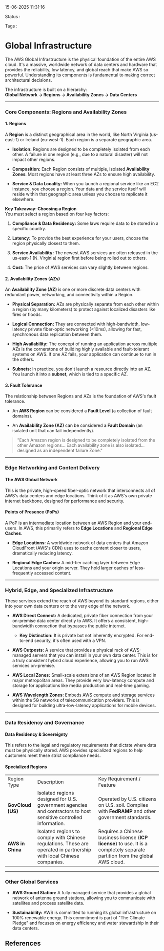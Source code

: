 15-06-2025 11:31:16

Status :

Tags :

# Global Infrastructure 

The AWS Global Infrastructure is the physical foundation of the entire AWS cloud. It's a massive, worldwide network of data centers and hardware that provides the reliability, low latency, and global reach that make AWS so powerful. Understanding its components is fundamental to making correct architectural decisions.

The infrastructure is built on a hierarchy:  
**Global Network -> Regions -> Availability Zones -> Data Centers**

---

### Core Components: Regions and Availability Zones

#### 1. Regions

A **Region** is a distinct geographical area in the world, like North Virginia (us-east-1) or Ireland (eu-west-1). Each region is a separate geographic area.

- **Isolation:** Regions are designed to be completely isolated from each other. A failure in one region (e.g., due to a natural disaster) will not impact other regions.
    
- **Composition:** Each Region consists of multiple, isolated **Availability Zones**. Most regions have at least three AZs to ensure high availability.
    
- **Service & Data Locality:** When you launch a regional service like an EC2 instance, you choose a region. Your data and the service itself will reside within that geographic area unless you choose to replicate it elsewhere.
    

**Key Takeaway: Choosing a Region**  
You must select a region based on four key factors:

1. **Compliance & Data Residency:** Some laws require data to be stored in a specific country.
    
2. **Latency:** To provide the best experience for your users, choose the region physically closest to them.
    
3. **Service Availability:** The newest AWS services are often released in the us-east-1 (N. Virginia) region first before being rolled out to others.
    
4. **Cost:** The price of AWS services can vary slightly between regions.
    

#### 2. Availability Zones (AZs)

An **Availability Zone (AZ)** is one or more discrete data centers with redundant power, networking, and connectivity within a Region.

- **Physical Separation:** AZs are physically separate from each other within a region (by many kilometers) to protect against localized disasters like fires or floods.
    
- **Logical Connection:** They are connected with high-bandwidth, low-latency private fiber-optic networking (<10ms), allowing for fast, synchronous data replication between them.
    
- **High Availability:** The concept of running an application across multiple AZs is the cornerstone of building highly available and fault-tolerant systems on AWS. If one AZ fails, your application can continue to run in the others.
    
- **Subnets:** In practice, you don't launch a resource directly into an AZ. You launch it into a **subnet**, which is tied to a specific AZ.
    

#### 3. Fault Tolerance

The relationship between Regions and AZs is the foundation of AWS's fault tolerance.

- An **AWS Region** can be considered a **Fault Level** (a collection of fault domains).
    
- An **Availability Zone (AZ)** can be considered a **Fault Domain** (an isolated unit that can fail independently).
    

> "Each Amazon region is designed to be completely isolated from the other Amazon regions... Each availability zone is also isolated... designed as an independent failure Zone."

---

### Edge Networking and Content Delivery

#### The AWS Global Network

This is the private, high-speed fiber-optic network that interconnects all of AWS's data centers and edge locations. Think of it as AWS's own private internet backbone, designed for performance and security.

#### Points of Presence (PoPs)

A PoP is an intermediate location between an AWS Region and your end-users. In AWS, this primarily refers to **Edge Locations** and **Regional Edge Caches**.

- **Edge Locations:** A worldwide network of data centers that Amazon CloudFront (AWS's CDN) uses to cache content closer to users, dramatically reducing latency.
    
- **Regional Edge Caches:** A mid-tier caching layer between Edge Locations and your origin server. They hold larger caches of less-frequently accessed content.
    

---

### Hybrid, Edge, and Specialized Infrastructure

These services extend the reach of AWS beyond its standard regions, either into your own data centers or to the very edge of the network.

- **AWS Direct Connect:** A dedicated, private fiber connection from your on-premise data center directly to AWS. It offers a consistent, high-bandwidth connection that bypasses the public internet.
    
    - **Key Distinction:** It is private but not inherently encrypted. For end-to-end security, it's often used with a VPN.
        
- **AWS Outposts:** A service that provides a physical rack of AWS-managed servers that you can install in your own data center. This is for a truly consistent hybrid cloud experience, allowing you to run AWS services on-premise.
    
- **AWS Local Zones:** Small-scale extensions of an AWS Region located in major metropolitan areas. They provide very low-latency compute and storage for applications like media production and real-time gaming.
    
- **AWS Wavelength Zones:** Embeds AWS compute and storage services within the 5G networks of telecommunication providers. This is designed for building ultra-low-latency applications for mobile devices.
    

---

### Data Residency and Governance

#### Data Residency & Sovereignty

This refers to the legal and regulatory requirements that dictate where data must be physically stored. AWS provides specialized regions to help customers meet these strict compliance needs.

#### Specialized Regions

|   |   |   |
|---|---|---|
|Region Type|Description|Key Requirement / Feature|
|**GovCloud (US)**|Isolated regions designed for U.S. government agencies and contractors to host sensitive controlled information.|Operated by U.S. citizens on U.S. soil. Complies with **FedRAMP** and other government standards.|
|**AWS in China**|Isolated regions to comply with Chinese regulations. These are operated in partnership with local Chinese companies.|Requires a Chinese business license (**ICP license**) to use. It is a completely separate partition from the global AWS cloud.|

---

### Other Global Services

- **AWS Ground Station:** A fully managed service that provides a global network of antenna ground stations, allowing you to communicate with satellites and process satellite data.
    
- **Sustainability:** AWS is committed to running its global infrastructure on 100% renewable energy. This commitment is part of "The Climate Pledge" and focuses on energy efficiency and water stewardship in their data centers.

## References


